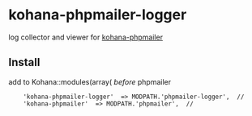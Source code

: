 # kohana-phpmailer-logger
log collector and viewer for [kohana-phpmailer](https://github.com/timophey/kohana-phpmailer)

## Install
add to Kohana::modules(array( *before* phpmailer
```
	'kohana-phpmailer-logger'  => MODPATH.'phpmailer-logger',  //
	'kohana-phpmailer'  => MODPATH.'phpmailer',  //
```
